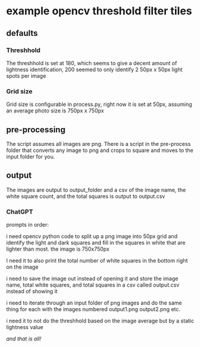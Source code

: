 # example opencv threshold filter tiles

## defaults

### Threshhold
The threshhold is set at 180, which seems to give a decent amount of lightness identification, 200 seemed to only identify 2 50px x 50px light spots per image

### Grid size

Grid size is configurable in process.py, right now it is set at 50px, assuming an average photo size is 750px x 750px

## pre-processing

The script assumes all images are png. There is a script in the pre-process folder that converts any image to png and crops to square and moves to the input folder for you.

## output

The images are output to output_folder and a csv of the image name, the white square count, and the total squares is output to output.csv
### ChatGPT

prompts in order:

i need opencv python code to split up a png image into 50px grid and identify the light and dark squares and fill in the squares in white that are lighter than most. the image is 750x750px

I need it to also print the total number of white squares in the bottom right on the image

i need to save the image out instead of opening it and store the image name, total white squares, and total squares in a csv called output.csv instead of showing it

i need to iterate through an input folder of png images and do the same thing for each with the images numbered output1.png output2.png etc.

i need it to not do the threshhold based on the image average but by a static lightness value

_and that is all!_

